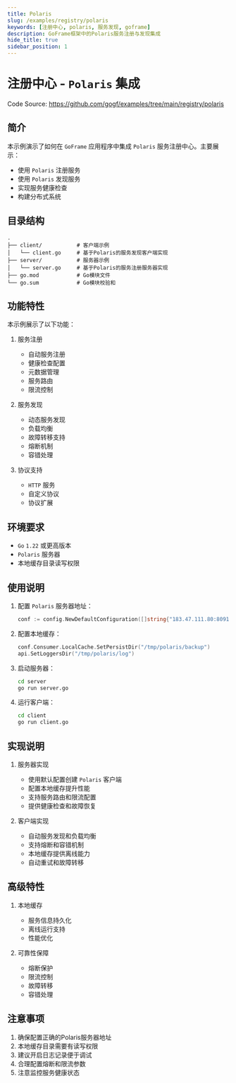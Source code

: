 ```yaml
---
title: Polaris
slug: /examples/registry/polaris
keywords: [注册中心, polaris, 服务发现, goframe]
description: GoFrame框架中的Polaris服务注册与发现集成
hide_title: true
sidebar_position: 1
---
```


# 注册中心 - `Polaris` 集成

Code Source: https://github.com/gogf/examples/tree/main/registry/polaris


## 简介

本示例演示了如何在 `GoFrame` 应用程序中集成 `Polaris` 服务注册中心。主要展示：
- 使用 `Polaris` 注册服务
- 使用 `Polaris` 发现服务
- 实现服务健康检查
- 构建分布式系统

## 目录结构

```text
.
├── client/           # 客户端示例
│   └── client.go     # 基于Polaris的服务发现客户端实现
├── server/           # 服务器示例
│   └── server.go     # 基于Polaris的服务注册服务器实现
├── go.mod            # Go模块文件
└── go.sum            # Go模块校验和
```

## 功能特性

本示例展示了以下功能：

1. 服务注册
   - 自动服务注册
   - 健康检查配置
   - 元数据管理
   - 服务路由
   - 限流控制

2. 服务发现
   - 动态服务发现
   - 负载均衡
   - 故障转移支持
   - 熔断机制
   - 容错处理

3. 协议支持
   - `HTTP` 服务
   - 自定义协议
   - 协议扩展

## 环境要求

- `Go` `1.22` 或更高版本
- `Polaris` 服务器
- 本地缓存目录读写权限

## 使用说明

1. 配置 `Polaris` 服务器地址：
   ```go
   conf := config.NewDefaultConfiguration([]string{"183.47.111.80:8091"})
   ```

2. 配置本地缓存：
   ```go
   conf.Consumer.LocalCache.SetPersistDir("/tmp/polaris/backup")
   api.SetLoggersDir("/tmp/polaris/log")
   ```

3. 启动服务器：
   ```bash
   cd server
   go run server.go
   ```

4. 运行客户端：
   ```bash
   cd client
   go run client.go
   ```

## 实现说明

1. 服务器实现
   - 使用默认配置创建 `Polaris` 客户端
   - 配置本地缓存提升性能
   - 支持服务路由和限流配置
   - 提供健康检查和故障恢复

2. 客户端实现
   - 自动服务发现和负载均衡
   - 支持熔断和容错机制
   - 本地缓存提供离线能力
   - 自动重试和故障转移

## 高级特性

1. 本地缓存
   - 服务信息持久化
   - 离线运行支持
   - 性能优化

2. 可靠性保障
   - 熔断保护
   - 限流控制
   - 故障转移
   - 容错处理

## 注意事项

1. 确保配置正确的Polaris服务器地址
2. 本地缓存目录需要有读写权限
3. 建议开启日志记录便于调试
4. 合理配置熔断和限流参数
5. 注意监控服务健康状态
